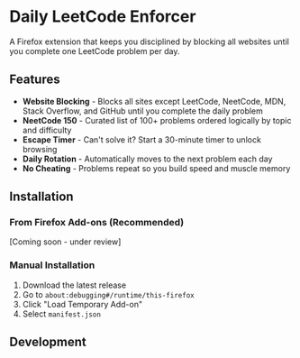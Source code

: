 # Daily LeetCode Enforcer

A Firefox extension that keeps you disciplined by blocking all websites until you complete one LeetCode problem per day.

## Features

- **Website Blocking** - Blocks all sites except LeetCode, NeetCode, MDN, Stack Overflow, and GitHub until you complete the daily problem
- **NeetCode 150** - Curated list of 100+ problems ordered logically by topic and difficulty
- **Escape Timer** - Can't solve it? Start a 30-minute timer to unlock browsing
- **Daily Rotation** - Automatically moves to the next problem each day
- **No Cheating** - Problems repeat so you build speed and muscle memory

## Installation

### From Firefox Add-ons (Recommended)
[Coming soon - under review]

### Manual Installation
1. Download the latest release
2. Go to `about:debugging#/runtime/this-firefox`
3. Click "Load Temporary Add-on"
4. Select `manifest.json`

## Development
```bash
